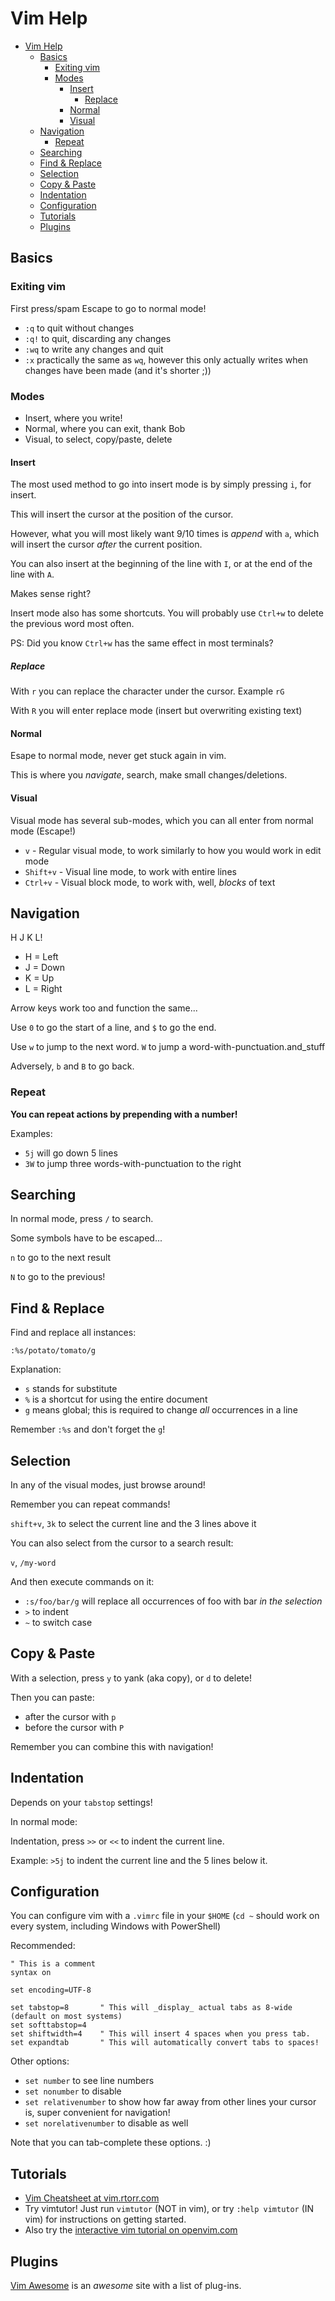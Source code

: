 # Vim Help

- [Vim Help](#vim-help)
  - [Basics](#basics)
    - [Exiting vim](#exiting-vim)
    - [Modes](#modes)
      - [Insert](#insert)
        - [Replace](#replace)
      - [Normal](#normal)
      - [Visual](#visual)
  - [Navigation](#navigation)
    - [Repeat](#repeat)
  - [Searching](#searching)
  - [Find \& Replace](#find--replace)
  - [Selection](#selection)
  - [Copy \& Paste](#copy--paste)
  - [Indentation](#indentation)
  - [Configuration](#configuration)
  - [Tutorials](#tutorials)
  - [Plugins](#plugins)

## Basics

### Exiting vim

First press/spam Escape to go to normal mode!

- `:q` to quit without changes
- `:q!` to quit, discarding any changes
- `:wq` to write any changes and quit
- `:x` practically the same as `wq`, however this only actually writes when changes have been made (and it's shorter ;))

### Modes

- Insert, where you write!
- Normal, where you can exit, thank Bob
- Visual, to select, copy/paste, delete

#### Insert

The most used method to go into insert mode is by simply pressing `i`, for insert.

This will insert the cursor at the position of the cursor.

However, what you will most likely want 9/10 times is _append_ with `a`, which will insert the cursor _after_ the current position.

You can also insert at the beginning of the line with `I`, or at the end of the line with `A`.

Makes sense right?

Insert mode also has some shortcuts. You will probably use `Ctrl+w` to delete the previous word most often.

PS: Did you know `Ctrl+w` has the same effect in most terminals?

##### Replace

With `r` you can replace the character under the cursor. Example `rG`

With `R` you will enter replace mode (insert but overwriting existing text)

#### Normal

Esape to normal mode, never get stuck again in vim.

This is where you _navigate_, search, make small changes/deletions.

#### Visual

Visual mode has several sub-modes, which you can all enter from normal mode (Escape!)

- `v` - Regular visual mode, to work similarly to how you would work in edit mode
- `Shift+v` - Visual line mode, to work with entire lines
- `Ctrl+v` - Visual block mode, to work with, well, _blocks_ of text

## Navigation

H J K L!

- H = Left
- J = Down
- K = Up
- L = Right

Arrow keys work too and function the same...

Use `0` to go the start of a line, and `$` to go the end.

Use `w` to jump to the next word. `W` to jump a word-with-punctuation.and_stuff

Adversely, `b` and `B` to go back.

### Repeat

**You can repeat actions by prepending with a number!**

Examples:

- `5j` will go down 5 lines
- `3W` to jump three words-with-punctuation to the right

## Searching

In normal mode, press `/` to search.

Some symbols have to be escaped...

`n` to go to the next result

`N` to go to the previous!

## Find & Replace

Find and replace all instances:

`:%s/potato/tomato/g`

Explanation:

- `s` stands for substitute
- `%` is a shortcut for using the entire document
- `g` means global; this is required to change _all_ occurrences in a line

Remember `:%s` and don't forget the `g`!

## Selection

In any of the visual modes, just browse around!

Remember you can repeat commands!

`shift+v`, `3k` to select the current line and the 3 lines above it

You can also select from the cursor to a search result:

`v`, `/my-word`

And then execute commands on it:

- `:s/foo/bar/g` will replace all occurrences of foo with bar _in the selection_
- `>` to indent
- `~` to switch case

## Copy & Paste

With a selection, press `y` to yank (aka copy), or `d` to delete!

Then you can paste:

- after the cursor with `p`
- before the cursor with `P`

Remember you can combine this with navigation!

## Indentation

Depends on your `tabstop` settings!

In normal mode:

Indentation, press `>>` or `<<` to indent the current line.

Example: `>5j` to indent the current line and the 5 lines below it.

## Configuration

You can configure vim with a `.vimrc` file in your `$HOME` (`cd ~` should work on every system, including Windows with PowerShell)

Recommended:

```vim
" This is a comment
syntax on

set encoding=UTF-8

set tabstop=8       " This will _display_ actual tabs as 8-wide (default on most systems)
set softtabstop=4
set shiftwidth=4    " This will insert 4 spaces when you press tab.
set expandtab       " This will automatically convert tabs to spaces!
```

Other options:

- `set number` to see line numbers
- `set nonumber` to disable
- `set relativenumber` to show how far away from other lines your cursor is, super convenient for navigation!
- `set norelativenumber` to disable as well

Note that you can tab-complete these options. :)

## Tutorials

- [Vim Cheatsheet at vim.rtorr.com](https://vim.rtorr.com/)
- Try vimtutor! Just run `vimtutor` (NOT in vim), or try `:help vimtutor` (IN vim) for instructions on getting started.
- Also try the [interactive vim tutorial on openvim.com](https://www.openvim.com/)

## Plugins

[Vim Awesome](https://vimawesome.com/) is an _awesome_ site with a list of plug-ins.
